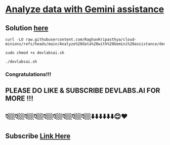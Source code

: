 # [Analyze data with Gemini assistance](https://www.cloudskillsboost.google/focuses/80989?parent=catalog)

##  Solution [here](https://youtu.be/nGO-TtkHUJE)  

```
curl -LO raw.githubusercontent.com/RaghavKripasthya/cloud-minions/refs/heads/main/Analyze%20data%20with%20Gemini%20assistance/devlabsai.sh

sudo chmod +x devlabsai.sh

./devlabsai.sh
```

### Congratulations!!!
## PLEASE DO LIKE & SUBSCRIBE DEVLABS.AI FOR MORE !!!
## 👇🏼👇🏼👇🏼👇🏼👇🏼👇🏼👇🏼👇🏼👇🏼⬇️⬇️⬇️⬇️⬇️⬇️😊❤️
## Subscribe [Link Here](https://www.youtube.com/channel/UCVFPYmP2CZvVmICxw7YHT8A)

